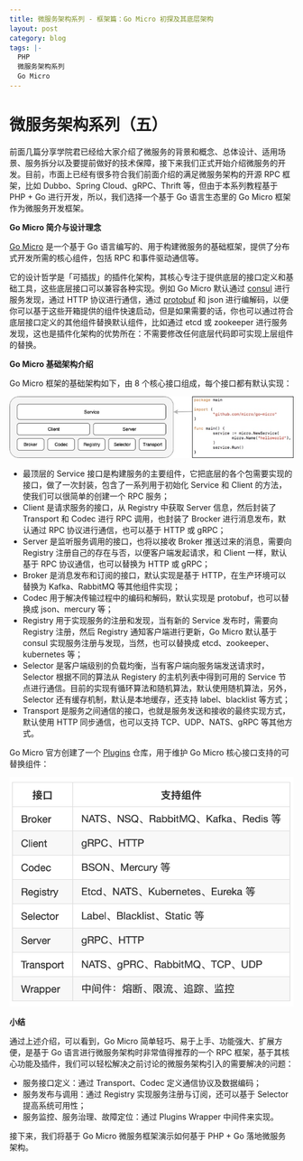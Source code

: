 ```yaml
---
title: 微服务架构系列 - 框架篇：Go Micro 初探及其底层架构
layout: post
category: blog
tags: |-
  PHP
  微服务架构系列
  Go Micro
---
```




# 微服务架构系列（五）

前面几篇分享学院君已经给大家介绍了微服务的背景和概念、总体设计、适用场景、服务拆分以及要提前做好的技术保障，接下来我们正式开始介绍微服务的开发。目前，市面上已经有很多符合我们前面介绍的满足微服务架构的开源 RPC 框架，比如 Dubbo、Spring Cloud、gRPC、Thrift 等，但由于本系列教程基于 PHP + Go 进行开发，所以，我们选择一个基于 Go 语言生态里的 Go Micro 框架作为微服务开发框架。



**Go Micro 简介与设计理念**



[Go Micro](https://github.com/micro/go-micro) 是一个基于 Go 语言编写的、用于构建微服务的基础框架，提供了分布式开发所需的核心组件，包括 RPC 和事件驱动通信等。



它的设计哲学是「可插拔」的插件化架构，其核心专注于提供底层的接口定义和基础工具，这些底层接口可以兼容各种实现。例如 Go Micro 默认通过 [consul](https://www.consul.io/) 进行服务发现，通过 HTTP 协议进行通信，通过 [protobuf](https://github.com/protocolbuffers/protobuf) 和 json 进行编解码，以便你可以基于这些开箱提供的组件快速启动，但是如果需要的话，你也可以通过符合底层接口定义的其他组件替换默认组件，比如通过 etcd 或 zookeeper 进行服务发现，这也是插件化架构的优势所在：不需要修改任何底层代码即可实现上层组件的替换。



**Go Micro 基础架构介绍**



Go Micro 框架的基础架构如下，由 8 个核心接口组成，每个接口都有默认实现：



![img](/assets/post/FpoRAN1ffOUN98fGmg6K5huxwUvs.png)



- 最顶层的 Service 接口是构建服务的主要组件，它把底层的各个包需要实现的接口，做了一次封装，包含了一系列用于初始化 Service 和 Client 的方法，使我们可以很简单的创建一个 RPC 服务；
- Client 是请求服务的接口，从 Registry 中获取 Server 信息，然后封装了 Transport 和 Codec 进行 RPC 调用，也封装了 Brocker 进行消息发布，默认通过 RPC 协议进行通信，也可以基于 HTTP 或 gRPC；
- Server 是监听服务调用的接口，也将以接收 Broker 推送过来的消息，需要向 Registry 注册自己的存在与否，以便客户端发起请求，和 Client 一样，默认基于 RPC 协议通信，也可以替换为 HTTP 或 gRPC；
- Broker 是消息发布和订阅的接口，默认实现是基于 HTTP，在生产环境可以替换为 Kafka、RabbitMQ 等其他组件实现；
- Codec 用于解决传输过程中的编码和解码，默认实现是 protobuf，也可以替换成 json、mercury 等；
- Registry 用于实现服务的注册和发现，当有新的 Service 发布时，需要向 Registry 注册，然后 Registry 通知客户端进行更新，Go Micro 默认基于 consul 实现服务注册与发现，当然，也可以替换成 etcd、zookeeper、kubernetes 等；
- Selector 是客户端级别的负载均衡，当有客户端向服务端发送请求时，Selector 根据不同的算法从 Registery 的主机列表中得到可用的 Service 节点进行通信。目前的实现有循环算法和随机算法，默认使用随机算法，另外，Selector 还有缓存机制，默认是本地缓存，还支持 label、blacklist 等方式；
- Transport 是服务之间通信的接口，也就是服务发送和接收的最终实现方式，默认使用 HTTP 同步通信，也可以支持 TCP、UDP、NATS、gRPC 等其他方式。



Go Micro 官方创建了一个 [Plugins](https://github.com/micro/go-plugins) 仓库，用于维护 Go Micro 核心接口支持的可替换组件：



![img](/assets/post/FhDFvcWAZ6KVH5CsqHuioEbetbwm.png)



**小结**



通过上述介绍，可以看到，Go Micro 简单轻巧、易于上手、功能强大、扩展方便，是基于 Go 语言进行微服务架构时非常值得推荐的一个 RPC 框架，基于其核心功能及插件，我们可以轻松解决之前讨论的微服务架构引入的需要解决的问题：



- 服务接口定义：通过 Transport、Codec 定义通信协议及数据编码；
- 服务发布与调用：通过 Registry 实现服务注册与订阅，还可以基于 Selector 提高系统可用性；
- 服务监控、服务治理、故障定位：通过 Plugins Wrapper 中间件来实现。



接下来，我们将基于 Go Micro 微服务框架演示如何基于 PHP + Go 落地微服务架构。